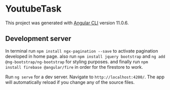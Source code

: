 # YoutubeTask

This project was generated with [Angular CLI](https://github.com/angular/angular-cli) version 11.0.6.

## Development server

In terminal run `npm install ngx-pagination --save` to activate pagination developed in home page.
also run `npm install jquery bootstrap` and `ng add @ng-bootstrap/ng-bootstrap` for styling purposes.
and finally run `npm install firebase @angular/fire` in order for the firestore to work.

Run `ng serve` for a dev server. Navigate to `http://localhost:4200/`. The app will automatically reload if you change any of the source files.
